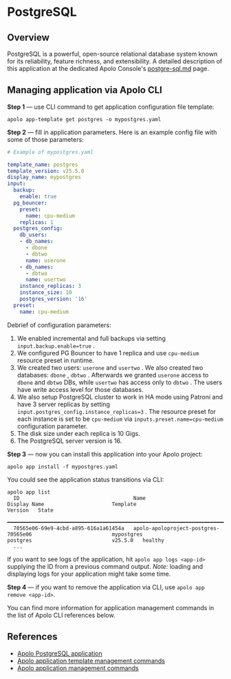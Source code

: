 # PostgreSQL

## Overview

PostgreSQL is a powerful, open-source relational database system known for its reliability, feature richness, and extensibility. A detailed description of this application at the dedicated Apolo Console's  [postgre-sql.md](../../../../apolo-console/apps/installable-apps/available-apps/postgre-sql.md "mention") page.

## Managing application via Apolo CLI

**Step 1** — use CLI command to get application configuration file template:

`apolo app-template get postgres -o mypostgres.yaml`&#x20;

**Step 2** —  fill in application parameters. Here is an example config file with some of those parameters:

```yaml
# Example of mypostgres.yaml

template_name: postgres
template_version: v25.5.0
display_name: mypostgres
input:
  backup:
    enable: true
  pg_bouncer:
    preset:
      name: cpu-medium
    replicas: 1
  postgres_config:
    db_users:
    - db_names:
      - dbone
      - dbtwo
      name: userone
    - db_names:
      - dbtwo
      name: usertwo
    instance_replicas: 3
    instance_size: 10
    postgres_version: '16'
  preset:
    name: cpu-medium
```

Debrief of configuration parameters:

1. We enabled incremental and full backups via setting `input.backup.enable=true` .
2. We configured PG Bouncer to have 1 replica and use `cpu-medium` resource preset in runtime.
3. We created two users: `userone` and `usertwo` . We also created two databases: `dbone` , `dbtwo` . Afterwards we granted `userone` access to `dbone` and `dbtwo` DBs, while `usertwo` has access only to `dbtwo` . The users have write access level for those databases.
4. We also setup PostgreSQL cluster to work in HA mode using Patroni and have 3 server replicas by setting `input.postgres_config.instance_replicas=3` . The resource preset for each instance is set to be `cpu-medium` via `inputs.preset.name=cpu-medium` configuration parameter.
5. The disk size under each replica is 10 Gigs.
6. The PostgreSQL server version is 16.

**Step 3** — now you can install this application into your Apolo project:

`apolo app install -f mypostgres.yaml`&#x20;

You could see the application status transitions via CLI:

```
apolo app list
  ID                                     Name                                                          Display Name                      Template                          Version   State     
 ━━━━━━━━━━━━━━━━━━━━━━━━━━━━━━━━━━━━━━━━━━━━━━━━━━━━━━━━━━━━━━━━━━━━━━━━━━━━━━━━━━━━━━━━━━━━━━━━━━━━━━━━━━━━━━━━━━━━━━━━━━━━━━━━━━━━━━━━━━━━━━━━━━━━━━━━━━━━━━━━━━━━━━━━━━━━━━━━━━━━━━━━━━━━━ 
  70565e06-69e9-4cbd-a895-616a1a61454a   apolo-apoloproject-postgres-70565e06                          mypostgres                        postgres                          v25.5.0   healthy   
  ...
```

If you want to see logs of the application, hit `apolo app logs <app-id>` supplying the ID from a previous command output. _Note:_ loading and displaying logs for your application might take some time.

**Step 4** — if you want to remove the application via CLI, use `apolo app remove <app-id>`.

You can find more information for application management commands in the list of Apolo CLI references below.

## References

* [Apolo PostgreSQL application](../../../../apolo-console/apps/installable-apps/available-apps/postgre-sql.md)
* [Apolo application template management commands](https://app.gitbook.com/s/-MOkWy7dB5MDbkSII8iF/commands/app-template)
* [Apolo application management commands](https://app.gitbook.com/s/-MOkWy7dB5MDbkSII8iF/commands/app)
